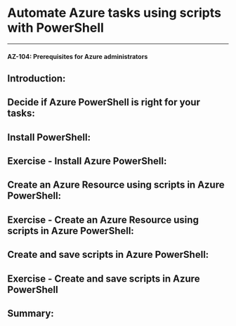 # Automate Azure tasks using scripts with PowerShell
___
#### AZ-104: Prerequisites for Azure administrators

## Introduction: 

## Decide if Azure PowerShell is right for your tasks: 

## Install PowerShell: 

## Exercise - Install Azure PowerShell: 

## Create an Azure Resource using scripts in Azure PowerShell: 

## Exercise - Create an Azure Resource using scripts in Azure PowerShell: 

## Create and save scripts in Azure PowerShell: 

## Exercise - Create and save scripts in Azure PowerShell 

## Summary: 